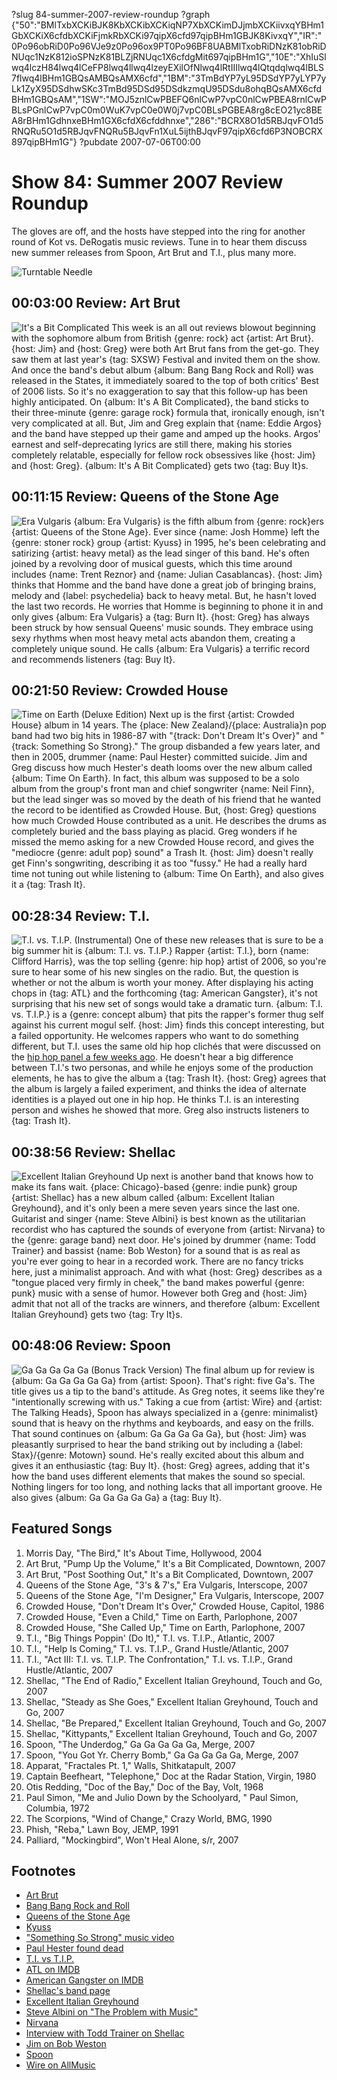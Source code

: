 ?slug 84-summer-2007-review-roundup
?graph {"50":"BMlTxbXCKiBJK8KbXCKibXCKiqNP7XbXCKimDJjmbXCKiivxqYBHm1GbXCKiX6cfdbXCKiFjmkRbXCKi97qipX6cfd97qipBHm1GBJK8KivxqY","IR":"0Po96obRiD0Po96VJe9z0Po96ox9PT0Po96BF8UABMlTxobRiDNzK81obRiDNUqc1NzK812ioSPNzK81BLZjRNUqc1X6cfdgMit697qipBHm1G","10E":"XhIuSlwq4lczH84lwq4lCeFP8lwq4llwq4lzeyEXilOfNlwq4lRtIIIlwq4lQtqdqlwq4lBLS7flwq4lBHm1GBQsAMBQsAMX6cfd","1BM":"3TmBdYP7yL95DSdYP7yLYP7yLk1ZyX95DSdhwSKc3TmBd95DSd95DSdkzmqU95DSdu8ohqBQsAMX6cfdBHm1GBQsAM","1SW":"MOJ5znlCwPBEFQ6nlCwP7vpC0nlCwPBEA8rnlCwPBLsPGnlCwP7vpC0m0WuK7vpC0e0W0j7vpC0BLsPGBEA8rg8cEO21yc8BEA8rBHm1GdhnxeBHm1GX6cfdX6cfddhnxe","286":"BCRX8O1d5RBJqvFO1d5RNQRu5O1d5RBJqvFNQRu5BJqvFn1XuL5ijthBJqvF97qipX6cfd6P3NOBCRX897qipBHm1G"}
?pubdate 2007-07-06T00:00

# Show 84: Summer 2007 Review Roundup
The gloves are off, and the hosts have stepped into the ring for another round of Kot vs. DeRogatis music reviews. Tune in to hear them discuss new summer releases from Spoon, Art Brut and T.I., plus many more.

![Turntable Needle](http://static.soundopinions.org/images/2010/recordreviews.jpg)

## 00:03:00 Review: Art Brut
![It's a Bit Complicated](https://upload.wikimedia.org/wikipedia/en/thumb/7/7d/Art_brut_it's_a_bit_complicated.jpg/220px-Art_brut_it's_a_bit_complicated.jpg "20232686/570843812")
This week is an all out reviews blowout beginning with the sophomore album from British {genre: rock} act {artist: Art Brut}. {host: Jim} and {host: Greg} were both Art Brut fans from the get-go. They saw them at last year's {tag: SXSW} Festival and invited them on the show. And once the band's debut album {album: Bang Bang Rock and Roll} was released in the States, it immediately soared to the top of both critics' Best of 2006 lists. So it's no exaggeration to say that this follow-up has been highly anticipated. On {album: It's A Bit Complicated}, the band sticks to their three-minute {genre: garage rock} formula that, ironically enough, isn't very complicated at all. But, Jim and Greg explain that {name: Eddie Argos} and the band have stepped up their game and amped up the hooks. Argos' earnest and self-deprecating lyrics are still there, making his stories completely relatable, especially for fellow rock obsessives like {host: Jim} and {host: Greg}. {album: It's A Bit Complicated} gets two {tag: Buy It}s. 

## 00:11:15 Review: Queens of the Stone Age
![Era Vulgaris](http://is3.mzstatic.com/image/thumb/Music/v4/9d/29/24/9d2924d9-3d4f-3906-fdda-8c931e3203ae/source/600x600bb.jpg "857919/257091632")
{album: Era Vulgaris} is the fifth album from {genre: rock}ers {artist: Queens of the Stone Age}. Ever since {name: Josh Homme} left the {genre: stoner rock} group {artist: Kyuss} in 1995, he's been celebrating and satirizing {artist: heavy metal} as the lead singer of this band. He's often joined by a revolving door of musical guests, which this time around includes {name: Trent Reznor} and {name: Julian Casablancas}. {host: Jim} thinks that Homme and the band have done a great job of bringing brains, melody and {label: psychedelia} back to heavy metal. But, he hasn't loved the last two records. He worries that Homme is beginning to phone it in and only gives {album: Era Vulgaris} a {tag: Burn It}. {host: Greg} has always been struck by how sensual Queens' music sounds. They embrace using sexy rhythms when most heavy metal acts abandon them, creating a completely unique sound. He calls {album: Era Vulgaris} a terrific record and recommends listeners {tag: Buy It}.

## 00:21:50 Review: Crowded House
![Time on Earth (Deluxe Edition)](http://is3.mzstatic.com/image/thumb/Music62/v4/ff/ce/91/ffce9113-2e6e-2f6b-e302-ab2928a8ef7c/source/600x600bb.jpg "490131/1155490150")
Next up is the first {artist: Crowded House} album in 14 years. The {place: New Zealand}/{place: Australia}n pop band had two big hits in 1986-87 with "{track: Don't Dream It's Over}" and "{track: Something So Strong}." The group disbanded a few years later, and then in 2005, drummer {name: Paul Hester} committed suicide. Jim and Greg discuss how much Hester's death looms over the new album called {album: Time On Earth}. In fact, this album was supposed to be a solo album from the group's front man and chief songwriter {name: Neil Finn}, but the lead singer was so moved by the death of his friend that he wanted the record to be identified as Crowded House. But, {host: Greg} questions how much Crowded House contributed as a unit. He describes the drums as completely buried and the bass playing as placid. Greg wonders if he missed the memo asking for a new Crowded House record, and gives the "mediocre {genre: adult pop} sound" a Trash It. {host: Jim} doesn't really get Finn's songwriting, describing it as too "fussy." He had a really hard time not tuning out while listening to {album: Time On Earth}, and also gives it a {tag: Trash It}.

## 00:28:34 Review: T.I.
![T.I. vs. T.I.P. (Instrumental)](http://is3.mzstatic.com/image/thumb/Music/v4/98/0a/11/980a113e-50c7-3e8f-2b97-9c39e5d7c269/source/600x600bb.jpg "14967/264140695")
One of these new releases that is sure to be a big summer hit is {album: T.I. vs. T.I.P.} Rapper {artist: T.I.}, born {name: Clifford Harris}, was the top selling {genre: hip hop} artist of 2006, so you're sure to hear some of his new singles on the radio. But, the question is whether or not the album is worth your money. After displaying his acting chops in {tag: ATL} and the forthcoming {tag: American Gangster}, it's not surprising that his new set of songs would take a dramatic turn. {album: T.I. vs. T.I.P.} is a {genre: concept album} that pits the rapper's former thug self against his current mogul self. {host: Jim} finds this concept interesting, but a failed opportunity. He welcomes rappers who want to do something different, but T.I. uses the same old hip hop clichés that were discussed on the [hip hop panel a few weeks ago](/show/82/). He doesn't hear a big difference between T.I.'s two personas, and while he enjoys some of the production elements, he has to give the album a {tag: Trash It}. {host: Greg} agrees that the album is largely a failed experiment, and thinks the idea of alternate identities is a played out one in hip hop. He thinks T.I. is an interesting person and wishes he showed that more. Greg also instructs listeners to {tag: Trash It}.

## 00:38:56 Review: Shellac
![Excellent Italian Greyhound](http://is1.mzstatic.com/image/thumb/Music30/v4/22/27/15/22271598-92a8-648c-723a-a0cdd8672be2/source/600x600bb.jpg "256222210/1120321700")
Up next is another band that knows how to make its fans wait. {place: Chicago}-based {genre: indie punk} group {artist: Shellac} has a new album called {album: Excellent Italian Greyhound}, and it's only been a mere seven years since the last one. Guitarist and singer {name: Steve Albini} is best known as the utilitarian recordist who has captured the sounds of everyone from {artist: Nirvana} to the {genre: garage band} next door. He's joined by drummer {name: Todd Trainer} and bassist {name: Bob Weston} for a sound that is as real as you're ever going to hear in a recorded work. There are no fancy tricks here, just a minimalist approach. And with what {host: Greg} describes as a "tongue placed very firmly in cheek," the band makes powerful {genre: punk} music with a sense of humor. However both Greg and {host: Jim} admit that not all of the tracks are winners, and therefore {album: Excellent Italian Greyhound} gets two {tag: Try It}s.

## 00:48:06 Review: Spoon
![Ga Ga Ga Ga Ga (Bonus Track Version)](http://is1.mzstatic.com/image/thumb/Music/v4/85/2e/3b/852e3b49-dcdf-842d-8395-017552834afd/source/600x600bb.jpg "703784/258756233")
The final album up for review is {album: Ga Ga Ga Ga Ga} from {artist: Spoon}. That's right: five Ga's. The title gives us a tip to the band's attitude. As Greg notes, it seems like they're "intentionally screwing with us." Taking a cue from {artist: Wire} and {artist: The Talking Heads}, Spoon has always specialized in a {genre: minimalist} sound that is heavy on the rhythms and keyboards, and easy on the frills. That sound continues on {album: Ga Ga Ga Ga Ga}, but {host: Jim} was pleasantly surprised to hear the band striking out by including a {label: Stax}/{genre: Motown} sound. He's really excited about this album and gives it an enthusiastic {tag: Buy It}. {host: Greg} agrees, adding that it's how the band uses different elements that makes the sound so special. Nothing lingers for too long, and nothing lacks that all important groove. He also gives {album: Ga Ga Ga Ga Ga} a {tag: Buy It}.

## Featured Songs
1. Morris Day, "The Bird," It's About Time, Hollywood, 2004
2. Art Brut, "Pump Up the Volume," It's a Bit Complicated, Downtown, 2007
3. Art Brut, "Post Soothing Out," It's a Bit Complicated, Downtown, 2007
4. Queens of the Stone Age, "3's & 7's," Era Vulgaris, Interscope, 2007
5. Queens of the Stone Age, "I'm Designer," Era Vulgaris, Interscope, 2007
6. Crowded House, "Don't Dream It's Over," Crowded House, Capitol, 1986
7. Crowded House, "Even a Child," Time on Earth, Parlophone, 2007
8. Crowded House, "She Called Up," Time on Earth, Parlophone, 2007
9. T.I., "Big Things Poppin' (Do It)," T.I. vs. T.I.P., Atlantic, 2007
10. T.I., "Help Is Coming," T.I. vs. T.I.P., Grand Hustle/Atlantic, 2007
11. T.I., "Act III: T.I. vs. T.I.P. The Confrontation," T.I. vs. T.I.P., Grand Hustle/Atlantic, 2007
12. Shellac, "The End of Radio," Excellent Italian Greyhound, Touch and Go, 2007
13. Shellac, "Steady as She Goes," Excellent Italian Greyhound, Touch and Go, 2007
14. Shellac, "Be Prepared," Excellent Italian Greyhound, Touch and Go, 2007
15. Shellac, "Kittypants," Excellent Italian Greyhound, Touch and Go, 2007
16. Spoon, "The Underdog," Ga Ga Ga Ga Ga, Merge, 2007 
17. Spoon, "You Got Yr. Cherry Bomb," Ga Ga Ga Ga Ga, Merge, 2007
18. Apparat, "Fractales Pt. 1," Walls, Shitkatapult, 2007
19. Captain Beefheart, "Telephone," Doc at the Radar Station, Virgin, 1980
20. Otis Redding, "Doc of the Bay," Doc of the Bay, Volt, 1968
21. Paul Simon, "Me and Julio Down by the Schoolyard, " Paul Simon, Columbia, 1972
22. The Scorpions, "Wind of Change," Crazy World, BMG, 1990
23. Phish, "Reba," Lawn Boy, JEMP, 1991
24. Palliard, "Mockingbird", Won't Heal Alone, s/r, 2007

## Footnotes
- [Art Brut](http://www.artbrut.org.uk/)
- [Bang Bang Rock and Roll](http://www.metacritic.com/music/artists/artbrut/bangbangrockandroll)
- [Queens of the Stone Age](http://www.qotsa.com/)
- [Kyuss](http://www.allmusic.com/cg/amg.dll?p=amg&sql=11:dzfqxq85ldte)
- ["Something So Strong" music video](http://www.youtube.com/watch?v=jXArBZItqGc)
- [Paul Hester found dead](http://www.mtv.com/news/articles/1499093/20050328/crowded_house.jhtml)
- [T.I. vs T.I.P.](http://www.metacritic.com/music/artists/ti/tivstip?q=t.i.)
- [ATL on IMDB](http://www.imdb.com/title/tt0466856/)
- [American Gangster on IMDB](http://www.americangangster.net/)
- [Shellac's band page](http://www.touchandgorecords.com/bands/band.php?id=22)
- [Excellent Italian Greyhound](http://www.metacritic.com/music/artists/shellac/excellentitaliangreyhound)
- [Steve Albini on "The Problem with Music"](http://www.negativland.com/albini.html)
- [Nirvana](http://www.allmusic.com/cg/amg.dll?p=amg&sql=10:anfixqrgld6e)
- [Interview with Todd Trainer on Shellac](http://www.ink19.com/issues/april2003/interviews/toddTrainer.html)
- [Jim on Bob Weston](http://www.jimdero.com/News2005/LiveWestonJuly8.htm)
- [Spoon](http://www.spoontheband.com/)
- [Wire on AllMusic](http://www.allmusic.com/cg/amg.dll?p=amg&sql=11:kiftxqr5ldfe)
